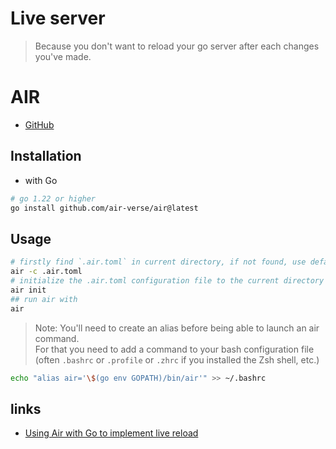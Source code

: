 # Live server

> Because you don't want to reload your go server after each changes you've made.

# AIR

- [GitHub](https://github.com/air-verse/air)

## Installation

- with Go

```sh
# go 1.22 or higher
go install github.com/air-verse/air@latest
```

## Usage

```sh
# firstly find `.air.toml` in current directory, if not found, use defaults
air -c .air.toml
# initialize the .air.toml configuration file to the current directory with the default settings
air init
## run air with
air
```

> Note: You'll need to create an alias before being able to launch an air command.  
> For that you need to add a command to your bash configuration file (often `.bashrc` or `.profile` or `.zhrc` if you installed the Zsh shell, etc.)

```sh
echo "alias air='\$(go env GOPATH)/bin/air'" >> ~/.bashrc
```

<!-- not needed since it's aleady created after an init
## Configuration (.air.toml)

```ruby title=".air.toml" linenums="1"
# Config file for [Air](https://github.com/air-verse/air) in TOML format

# Working directory
# . or absolute path, please note that the directories following must be under root.
root = "."
tmp_dir = "tmp"

[build]
# Array of commands to run before each build
pre_cmd = ["echo 'hello air' > pre_cmd.txt"]
# Just plain old shell command. You could use `make` as well.
cmd = "go build -o ./tmp/main ."
# Array of commands to run after ^C
post_cmd = ["echo 'hello air' > post_cmd.txt"]
# Binary file yields from `cmd`.
bin = "tmp/main"
# Customize binary, can setup environment variables when run your app.
full_bin = "APP_ENV=dev APP_USER=air ./tmp/main"
# Add additional arguments when running binary (bin/full_bin). Will run './tmp/main hello world'.
args_bin = ["hello", "world"]
# Watch these filename extensions.
include_ext = ["go", "tpl", "tmpl", "html"]
# Ignore these filename extensions or directories.
exclude_dir = ["assets", "tmp", "vendor", "frontend/node_modules"]
# Watch these directories if you specified.
include_dir = []
# Watch these files.
include_file = []
# Exclude files.
exclude_file = []
# Exclude specific regular expressions.
exclude_regex = ["_test\\.go"]
# Exclude unchanged files.
exclude_unchanged = true
# Follow symlink for directories
follow_symlink = true
# This log file places in your tmp_dir.
log = "air.log"
# Poll files for changes instead of using fsnotify.
poll = false
# Poll interval (defaults to the minimum interval of 500ms).
poll_interval = 500 # ms
# It's not necessary to trigger build each time file changes if it's too frequent.
delay = 0 # ms
# Stop running old binary when build errors occur.
stop_on_error = true
# Send Interrupt signal before killing process (windows does not support this feature)
send_interrupt = false
# Delay after sending Interrupt signal
kill_delay = 500 # nanosecond
# Rerun binary or not
rerun = false
# Delay after each execution
rerun_delay = 500

[log]
# Show log time
time = false
# Only show main log (silences watcher, build, runner)
main_only = false

[color]
# Customize each part's color. If no color found, use the raw app log.
main = "magenta"
watcher = "cyan"
build = "yellow"
runner = "green"

[misc]
# Delete tmp directory on exit
clean_on_exit = true

[screen]
clear_on_rebuild = true
keep_scroll = true

# Enable live-reloading on the browser.
[proxy]
  enabled = true
  proxy_port = 8090
  app_port = 8080
``` -->

## links

- [Using Air with Go to implement live reload](https://blog.logrocket.com/using-air-go-implement-live-reload/)
